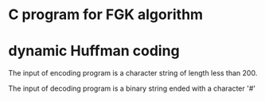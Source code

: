 # C program for FGK algorithm 
# dynamic Huffman coding

The input of encoding program is a character string of length less than 200. 

The input of decoding program is a binary string ended with a character '#'
